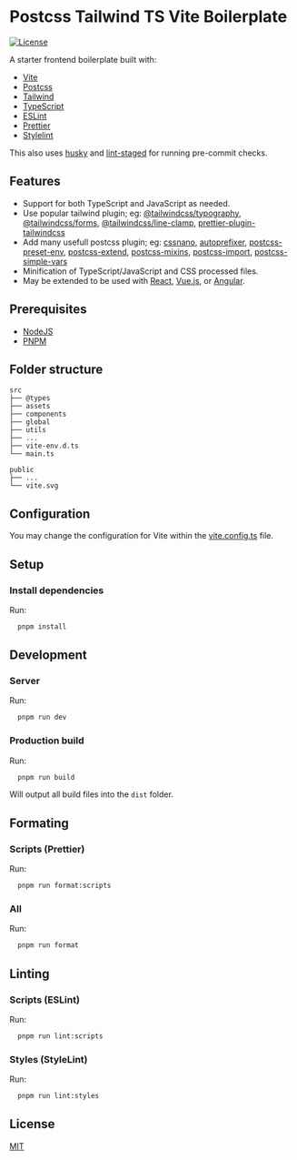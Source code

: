 # Postcss Tailwind TS Vite Boilerplate

[![License](https://img.shields.io/badge/license-MIT-blue.svg?style=flat-square)](https://github.com/VD39/es6-webpack-boilerplate/blob/master/LICENSE, 'License')

A starter frontend boilerplate built with:

- [Vite](https://vitejs.dev/)
- [Postcss](https://postcss.org/)
- [Tailwind](hhttps://tailwindcss.com/)
- [TypeScript](https://www.typescriptlang.org/)
- [ESLint](https://eslint.org/)
- [Prettier](https://prettier.io/)
- [Stylelint](https://stylelint.io/)

This also uses [husky](https://github.com/typicode/husky) and [lint-staged](https://github.com/okonet/lint-staged) for running pre-commit checks.

## Features

- Support for both TypeScript and JavaScript as needed.
- Use popular tailwind plugin; eg: [@tailwindcss/typography](https://tailwindcss.com/docs/typography-plugin), [@tailwindcss/forms](https://github.com/tailwindlabs/tailwindcss-forms), [@tailwindcss/line-clamp](https://github.com/tailwindlabs/tailwindcss-line-clamp), [prettier-plugin-tailwindcss](https://github.com/tailwindlabs/prettier-plugin-tailwindcss)
- Add many usefull postcss plugin; eg: [cssnano](https://cssnano.co/), [autoprefixer](https://github.com/postcss/autoprefixer), [postcss-preset-env](https://github.com/csstools/postcss-plugins/tree/main/plugin-packs/postcss-preset-env), [postcss-extend](https://github.com/travco/postcss-extend), [postcss-mixins](https://github.com/postcss/postcss-mixins), [postcss-import](https://github.com/postcss/postcss-import), [postcss-simple-vars](https://github.com/postcss/postcss-simple-vars)
- Minification of TypeScript/JavaScript and CSS processed files.
- May be extended to be used with [React](https://reactjs.org/), [Vue.js](https://vuejs.org/), or [Angular](https://angular.io/).

## Prerequisites

- [NodeJS](https://nodejs.org/en/)
- [PNPM](https://pnpm.io/)

## Folder structure

```none
src
├── @types
├── assets
├── components
├── global
├── utils
├── ...
├── vite-env.d.ts
└── main.ts

public
├── ...
└── vite.svg
```

## Configuration

You may change the configuration for Vite within the [vite.config.ts](vite.config.ts) file.

## Setup

### Install dependencies

Run:

```sh
  pnpm install
```

## Development

### Server

Run:

```sh
  pnpm run dev
```

### Production build

Run:

```sh
  pnpm run build
```

Will output all build files into the `dist` folder.

## Formating

### Scripts (Prettier)

Run:

```sh
  pnpm run format:scripts
```

### All

Run:

```sh
  pnpm run format
```

## Linting

### Scripts (ESLint)

Run:

```sh
  pnpm run lint:scripts
```

### Styles (StyleLint)

Run:

```sh
  pnpm run lint:styles
```

## License

[MIT](https://github.com/VD39/es6-webpack-boilerplate/blob/master/LICENSE)
